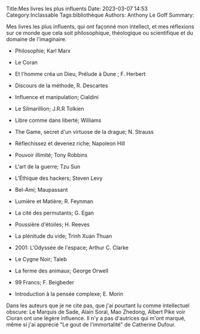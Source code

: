 ﻿Title:Mes livres les plus influents 
Date: 2023-03-07 14:53
Category:Inclassable
Tags:bibliothèque
Authors: Anthony Le Goff
Summary:

Mes livres les plus influents, qui ont façonné mon intellect, et mes réflexions sur ce monde que cela soit philosophique, théologique ou scientifique et du domaine de l'imaginaire.  

*   Philosophie; Karl Marx  
    
*   Le Coran  
    
*   Et l'homme créa un Dieu, Prélude à Dune ; F. Herbert  
    
*   Discours de la méthode, R. Descartes  
    
*   Influence et manipulation; Cialdini  
    
*   Le Silmarillion; J.R.R Tolkien  
    
*   Libre comme dans liberté; Williams  
    
*   The Game, secret d'un virtuose de la drague; N. Strauss  
    
*   Réflechissez et devenez riche; Napoleon Hill  
    
*   Pouvoir illimité; Tony Robbins  
    
*   L'art de la guerre; Tzu Sun  
    
*   L’Éthique des hackers; Steven Levy  
    
*   Bel-Ami; Maupassant  
    
*   Lumière et Matière; R. Feynman  
    
*   La cité des permutants; G. Egan  
    
*   Poussière d'étoiles; H. Reeves  
    
*   La plénitude du vide; Trinh Xuan Thuan  
    
*   2001: L'Odyssée de l'espace; Arthur C. Clarke  
    
*   Le Cygne Noir; Taleb  
    
*   La ferme des animaux; George Orwell  
    
*   99 Francs; F. Beigbeder  
    
*   Introduction à la pensée complexe; E. Morin  
    

  

Dans les auteurs que je ne cite pas, que j'ai pourtant lu comme intellectuel obscure: Le Marquis de Sade, Alain Soral, Mao Zhedong, Albert Pike voir Cioran ont une légère influence. Il n'y a pas d'autrices qui m'ont marqué, même si j'ai apprécié "Le gout de l'immortalité" de Catherine Dufour.